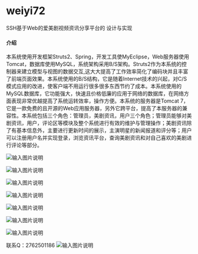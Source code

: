 # weiyi72
SSH基于Web的爱美剧视频资讯分享平台的 设计与实现

#### 介绍
本系统使用开发框架Struts2、Spring，开发工具使MyEclipse，Web服务器使用Tomcat，数据库使用MySQL，系统架构采用B/S架构。Struts2作为本系统的控制器来建立模型与视图的数据交互,这大大提高了工作效率简化了编码块并且丰富了前端页面效果。本系统使用的B/S结构，它是随着Internet技术的兴起，对C/S模式应用的改进，使客户端不用运行很多很多东西节约了成本。本系统使用的MySQL数据库，它功能强大，快速且价格低廉的应用于网络的数据库，在网络方面表现非常优越提高了系统运转效率，操作方便。本系统的服务器是Tomcat 7，它是一款免费的且开源的Web应用服务器，另外它跨平台，提高了本服务器的兼容性。本系统包括三个角色：管理员，美剧资讯，用户三个角色；管理员能够对美剧资讯，用户，评论区等模块及整个系统进行有效的维护与管理操作；美剧资讯除了有基本信息外，主要进行更新时间的展示，主演明星的新闻报道和评分等；用户可以注册用户名并实现登录，浏览资讯平台，查询美剧资讯和对自己喜欢的美剧进行评论等部分。

![输入图片说明](https://images.gitee.com/uploads/images/2020/1130/225434_99dd4213_4865385.png "屏幕截图.png")

![输入图片说明](https://images.gitee.com/uploads/images/2020/1130/225451_4b87303b_4865385.png "屏幕截图.png")

![输入图片说明](https://images.gitee.com/uploads/images/2020/1130/225508_8294f46a_4865385.png "屏幕截图.png")

![输入图片说明](https://images.gitee.com/uploads/images/2020/1130/225522_848286e1_4865385.png "屏幕截图.png")

![输入图片说明](https://images.gitee.com/uploads/images/2020/1130/225530_2d6b1807_4865385.png "屏幕截图.png")

![输入图片说明](https://images.gitee.com/uploads/images/2020/1130/225537_b9d0583f_4865385.png "屏幕截图.png")

![输入图片说明](https://images.gitee.com/uploads/images/2020/1130/225544_b9eb17ab_4865385.png "屏幕截图.png")


联系Q：2762501186
![输入图片说明](https://images.gitee.com/uploads/images/2020/1119/003728_cd598bb9_4865385.jpeg "微信.jpg")
